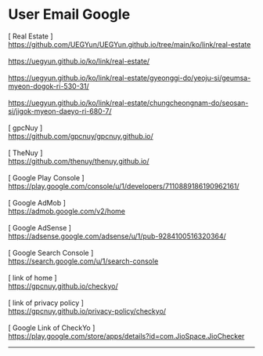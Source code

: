 # User Email Google
[ Real Estate ]
<br>https://github.com/UEGYun/UEGYun.github.io/tree/main/ko/link/real-estate
<br>
<br>https://uegyun.github.io/ko/link/real-estate/
<br>
<br>https://uegyun.github.io/ko/link/real-estate/gyeonggi-do/yeoju-si/geumsa-myeon-dogok-ri-530-31/
<br>
<br>https://uegyun.github.io/ko/link/real-estate/chungcheongnam-do/seosan-si/jigok-myeon-daeyo-ri-680-7/
<br>
<br>[ gpcNuy ]
<br>https://github.com/gpcnuy/gpcnuy.github.io/
<br>
<br>[ TheNuy ]
<br>https://github.com/thenuy/thenuy.github.io/
<br>
<br>[ Google Play Console ]
<br>https://play.google.com/console/u/1/developers/7110889186190962161/
<br>
<br>[ Google AdMob ]
<br>https://admob.google.com/v2/home
<br>
<br>[ Google AdSense ]
<br>https://adsense.google.com/adsense/u/1/pub-9284100516320364/
<br>
<br>[ Google Search Console ]
<br>https://search.google.com/u/1/search-console
<br>
<br>[ link of home ]
<br>https://gpcnuy.github.io/checkyo/
<br>
<br>[ link of privacy policy ]
<br>https://gpcnuy.github.io/privacy-policy/checkyo/
<br>
<br>[ Google Link of CheckYo ]
<br>https://play.google.com/store/apps/details?id=com.JioSpace.JioChecker
<br><hr>
